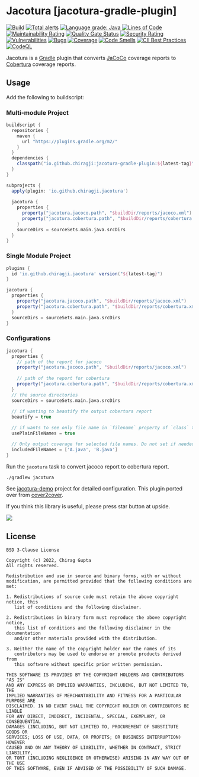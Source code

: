 Jacotura [jacotura-gradle-plugin]
======================
[![Build](https://github.com/chirag-ji/Jacotura/actions/workflows/gradle.yml/badge.svg)](https://github.com/chirag-ji/Jacotura/actions/workflows/gradle.yml)
[![Total alerts](https://img.shields.io/lgtm/alerts/g/chirag-ji/Jacotura.svg?logo=lgtm&logoWidth=18)](https://lgtm.com/projects/g/chirag-ji/Jacotura/alerts/)
[![Language grade: Java](https://img.shields.io/lgtm/grade/java/g/chirag-ji/Jacotura.svg?logo=lgtm&logoWidth=18)](https://lgtm.com/projects/g/chirag-ji/Jacotura/context:java)
[![Lines of Code](https://sonarcloud.io/api/project_badges/measure?project=chirag-ji_Jacotura&metric=ncloc)](https://sonarcloud.io/summary/new_code?id=chirag-ji_Jacotura)
[![Maintainability Rating](https://sonarcloud.io/api/project_badges/measure?project=chirag-ji_Jacotura&metric=sqale_rating)](https://sonarcloud.io/summary/new_code?id=chirag-ji_Jacotura)
[![Quality Gate Status](https://sonarcloud.io/api/project_badges/measure?project=chirag-ji_Jacotura&metric=alert_status)](https://sonarcloud.io/summary/new_code?id=chirag-ji_Jacotura)
[![Security Rating](https://sonarcloud.io/api/project_badges/measure?project=chirag-ji_Jacotura&metric=security_rating)](https://sonarcloud.io/summary/new_code?id=chirag-ji_Jacotura)
[![Vulnerabilities](https://sonarcloud.io/api/project_badges/measure?project=chirag-ji_Jacotura&metric=vulnerabilities)](https://sonarcloud.io/summary/new_code?id=chirag-ji_Jacotura)
[![Bugs](https://sonarcloud.io/api/project_badges/measure?project=chirag-ji_Jacotura&metric=bugs)](https://sonarcloud.io/summary/new_code?id=chirag-ji_Jacotura)
[![Coverage](https://sonarcloud.io/api/project_badges/measure?project=chirag-ji_Jacotura&metric=coverage)](https://sonarcloud.io/summary/new_code?id=chirag-ji_Jacotura)
[![Code Smells](https://sonarcloud.io/api/project_badges/measure?project=chirag-ji_Jacotura&metric=code_smells)](https://sonarcloud.io/summary/new_code?id=chirag-ji_Jacotura)
[![CII Best Practices](https://bestpractices.coreinfrastructure.org/projects/5516/badge)](https://bestpractices.coreinfrastructure.org/projects/5516)
[![CodeQL](https://github.com/chirag-ji/Jacotura/actions/workflows/codeql-analysis.yml/badge.svg)](https://github.com/chirag-ji/Jacotura/actions/workflows/codeql-analysis.yml)

Jacotura is a [Gradle](https://www.gradle.org) plugin that converts [JaCoCo](http://www.eclemma.org/jacoco/) coverage
reports to [Cobertura](http://cobertura.github.io/cobertura/) coverage reports.

Usage
-----
Add the following to buildscript:

### Multi-module Project

```groovy
buildscript {
  repositories {
    maven {
      url "https://plugins.gradle.org/m2/"
    }
  }
  dependencies {
    classpath("io.github.chiragji:jacotura-gradle-plugin:${latest-tag}")
  }
}

subprojects {
  apply(plugin: 'io.github.chiragji.jacotura')
	
  jacotura {
    properties {
      property("jacotura.jacoco.path", "$buildDir/reports/jacoco.xml")
      property("jacotura.cobertura.path", "$buildDir/reports/cobertura.xml")
    }
    sourceDirs = sourceSets.main.java.srcDirs
  }
}
```

### Single Module Project

```groovy
plugins {
  id 'io.github.chiragji.jacotura' version("${latest-tag}")
}

jacotura {
  properties {
    property("jacotura.jacoco.path", "$buildDir/reports/jacoco.xml")
    property("jacotura.cobertura.path", "$buildDir/reports/cobertura.xml")
  }
  sourceDirs = sourceSets.main.java.srcDirs
}
```

### Configurations
```groovy
jacotura {
  properties {
    // path of the report for jacoco
    property("jacotura.jacoco.path", "$buildDir/reports/jacoco.xml")
    
    // path of the report for cobertura
    property("jacotura.cobertura.path", "$buildDir/reports/cobertura.xml")
  }
  // the source directories
  sourceDirs = sourceSets.main.java.srcDirs
	
  // if wanting to beautify the output cobertura report 
  beautify = true

  // if wants to see only file name in `filename` property of `class` tag in cobertura report. default is `false`
  usePlainFileNames = true

  // Only output coverage for selected file names. Do not set if needed for all files
  includedFileNames = ['A.java', 'B.java']
}
```


Run the `jacotura` task to convert jacoco report to cobertura report.
```bash
./gradlew jacotura
```

See [jacotura-demo](https://github.com/chirag-ji/Jacotura/tree/main/jacotura-demo) project for detailed configuration. This plugin ported over from [cover2cover](https://github.com/rix0rrr/cover2cover).

If you think this library is useful, please press star button at upside.

 ![](https://camo.githubusercontent.com/efeaf0e8044a05ab3058270a7ac59b56fb0f3579c0185db85629ceab28e3697c/68747470733a2f2f7068617365722e696f2f636f6e74656e742f6e6577732f323031352f30392f31303030302d73746172732e706e67) 

License
-------

	BSD 3-Clause License

	Copyright (c) 2022, Chirag Gupta
	All rights reserved.

	Redistribution and use in source and binary forms, with or without
	modification, are permitted provided that the following conditions are met:

	1. Redistributions of source code must retain the above copyright notice, this
	   list of conditions and the following disclaimer.

	2. Redistributions in binary form must reproduce the above copyright notice,
	   this list of conditions and the following disclaimer in the documentation
	   and/or other materials provided with the distribution.

	3. Neither the name of the copyright holder nor the names of its
	   contributors may be used to endorse or promote products derived from
	   this software without specific prior written permission.

	THIS SOFTWARE IS PROVIDED BY THE COPYRIGHT HOLDERS AND CONTRIBUTORS "AS IS"
	AND ANY EXPRESS OR IMPLIED WARRANTIES, INCLUDING, BUT NOT LIMITED TO, THE
	IMPLIED WARRANTIES OF MERCHANTABILITY AND FITNESS FOR A PARTICULAR PURPOSE ARE
	DISCLAIMED. IN NO EVENT SHALL THE COPYRIGHT HOLDER OR CONTRIBUTORS BE LIABLE
	FOR ANY DIRECT, INDIRECT, INCIDENTAL, SPECIAL, EXEMPLARY, OR CONSEQUENTIAL
	DAMAGES (INCLUDING, BUT NOT LIMITED TO, PROCUREMENT OF SUBSTITUTE GOODS OR
	SERVICES; LOSS OF USE, DATA, OR PROFITS; OR BUSINESS INTERRUPTION) HOWEVER
	CAUSED AND ON ANY THEORY OF LIABILITY, WHETHER IN CONTRACT, STRICT LIABILITY,
	OR TORT (INCLUDING NEGLIGENCE OR OTHERWISE) ARISING IN ANY WAY OUT OF THE USE
	OF THIS SOFTWARE, EVEN IF ADVISED OF THE POSSIBILITY OF SUCH DAMAGE.
